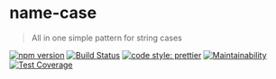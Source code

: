 # name-case

> All in one simple pattern for string cases

[![npm version](https://img.shields.io/npm/v/name-case.svg)](https://www.npmjs.org/package/name-case)
[![Build Status](https://travis-ci.org/pedsmoreira/name-case.svg?branch=master)](https://travis-ci.org/pedsmoreira/name-case)
[![code style: prettier](https://img.shields.io/badge/code_style-prettier-ff69b4.svg)](https://github.com/prettier/prettier)
[![Maintainability](https://api.codeclimate.com/v1/badges/5eb77fe22c49aaf31fcc/maintainability)](https://codeclimate.com/github/pedsmoreira/name-case/maintainability)
[![Test Coverage](https://api.codeclimate.com/v1/badges/5eb77fe22c49aaf31fcc/test_coverage)](https://codeclimate.com/github/pedsmoreira/name-case/test_coverage)

